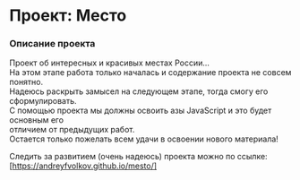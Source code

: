 # Проект: Место

### Описание проекта

Проект об интересных и красивых местах России...  
На этом этапе работа только началась и содержание проекта не совсем понятно.  
Надеюсь раскрыть замысел на следующем этапе, тогда смогу его сформулировать.  
С помощью проекта мы должны освоить азы JavaScript и это будет основным его  
отличием от предыдущих работ.  
Остается только пожелать всем удачи в освоении нового материала!

Следить за развитием (очень надеюсь) проекта можно по ссылке:  
[https://andreyfvolkov.github.io/mesto/]
